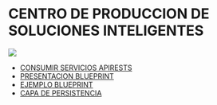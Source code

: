 # CENTRO DE PRODUCCION DE SOLUCIONES INTELIGENTES
<link href="http://siomi.datasena.com/analitica/Estilo.css" rel="stylesheet" type="text/css" />

<img src="https://blogger.googleusercontent.com/img/a/AVvXsEimdqxynaYJeDRuTUp3lzEWFnnQSC2KTVSxvnV70I2eZ5tOCfjwdNnExSTSm2tCf1xBFHVHwsN80OCpDCO0J80UTNWxPC86s7s5aB8rnizg7guNowqTxhr5Fd9WH48n7pn8uLZNFTgXuSGUH6BNncmfQEpOz9pAe_T0zD8n2-aGZk8-C_l6GWk-aq60fQ=s960">
<br>
<ul>
<li>
<a href="https://github.com/fegasu/CPSI/blob/main/APIREST.md">CONSUMIR SERVICIOS APIRESTS</a></li>
<li><a href="https://docs.google.com/presentation/d/e/2PACX-1vSTzLSx6Wo2IrYrcESQlpIe0vFapdvG0cGtbQF4he1RptdsjKZWBMAjplsGresQsw/pub?start=false&loop=false&delayms=3000">PRESENTACION BLUEPRINT</a></li>
<li><a href="https://ecampuzano.notion.site/Crear-una-API-Flask-con-Blueprints-y-MongoDB-ab1c48df22734de6928c6a7e01914de2">EJEMPLO BLUEPRINT</a></li>

<li><a href="https://docs.google.com/presentation/d/e/2PACX-1vTc_6H2AzaWIW1Hh5M3a5u8uYf_AvnHKsRf7LNTR7kpLC5KB1pg6al53u4Kdt3MSw/pub?start=false&loop=false&delayms=3000">CAPA DE PERSISTENCIA</a></li>

</ul>
 
